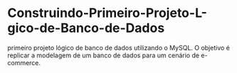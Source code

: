 # Construindo-Primeiro-Projeto-L-gico-de-Banco-de-Dados
primeiro projeto lógico de banco de dados utilizando o MySQL. O objetivo é replicar a modelagem de um banco de dados para um cenário de e-commerce.
